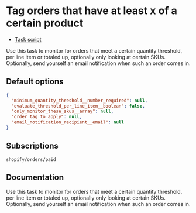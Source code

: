 # Tag orders that have at least x of a certain product

* [Task script](./script.liquid)

Use this task to monitor for orders that meet a certain quantity threshold, per line item or totaled up, optionally only looking at certain SKUs. Optionally, send yourself an email notification when such an order comes in.

## Default options

```json
{
  "minimum_quantity_threshold__number_required": null,
  "evaluate_threshold_per_line_item__boolean": false,
  "only_monitor_these_skus__array": null,
  "order_tag_to_apply": null,
  "email_notification_recipient__email": null
}
```

## Subscriptions

```liquid
shopify/orders/paid
```

## Documentation

Use this task to monitor for orders that meet a certain quantity threshold, per line item or totaled up, optionally only looking at certain SKUs. Optionally, send yourself an email notification when such an order comes in.